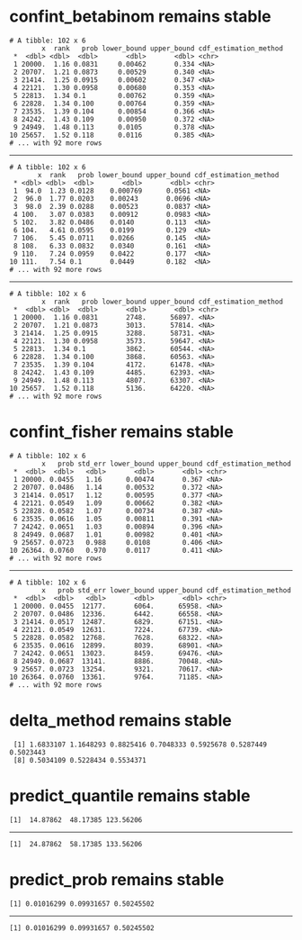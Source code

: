 # confint_betabinom remains stable

    # A tibble: 102 x 6
            x  rank   prob lower_bound upper_bound cdf_estimation_method
     *  <dbl> <dbl>  <dbl>       <dbl>       <dbl> <chr>                
     1 20000.  1.16 0.0831     0.00462       0.334 <NA>                 
     2 20707.  1.21 0.0873     0.00529       0.340 <NA>                 
     3 21414.  1.25 0.0915     0.00602       0.347 <NA>                 
     4 22121.  1.30 0.0958     0.00680       0.353 <NA>                 
     5 22813.  1.34 0.1        0.00762       0.359 <NA>                 
     6 22828.  1.34 0.100      0.00764       0.359 <NA>                 
     7 23535.  1.39 0.104      0.00854       0.366 <NA>                 
     8 24242.  1.43 0.109      0.00950       0.372 <NA>                 
     9 24949.  1.48 0.113      0.0105        0.378 <NA>                 
    10 25657.  1.52 0.118      0.0116        0.385 <NA>                 
    # ... with 92 more rows

---

    # A tibble: 102 x 6
           x  rank   prob lower_bound upper_bound cdf_estimation_method
     * <dbl> <dbl>  <dbl>       <dbl>       <dbl> <chr>                
     1  94.0  1.23 0.0128    0.000769      0.0561 <NA>                 
     2  96.0  1.77 0.0203    0.00243       0.0696 <NA>                 
     3  98.0  2.39 0.0288    0.00523       0.0837 <NA>                 
     4 100.   3.07 0.0383    0.00912       0.0983 <NA>                 
     5 102.   3.82 0.0486    0.0140        0.113  <NA>                 
     6 104.   4.61 0.0595    0.0199        0.129  <NA>                 
     7 106.   5.45 0.0711    0.0266        0.145  <NA>                 
     8 108.   6.33 0.0832    0.0340        0.161  <NA>                 
     9 110.   7.24 0.0959    0.0422        0.177  <NA>                 
    10 111.   7.54 0.1       0.0449        0.182  <NA>                 
    # ... with 92 more rows

---

    # A tibble: 102 x 6
            x  rank   prob lower_bound upper_bound cdf_estimation_method
     *  <dbl> <dbl>  <dbl>       <dbl>       <dbl> <chr>                
     1 20000.  1.16 0.0831       2748.      56897. <NA>                 
     2 20707.  1.21 0.0873       3013.      57814. <NA>                 
     3 21414.  1.25 0.0915       3288.      58731. <NA>                 
     4 22121.  1.30 0.0958       3573.      59647. <NA>                 
     5 22813.  1.34 0.1          3862.      60544. <NA>                 
     6 22828.  1.34 0.100        3868.      60563. <NA>                 
     7 23535.  1.39 0.104        4172.      61478. <NA>                 
     8 24242.  1.43 0.109        4485.      62393. <NA>                 
     9 24949.  1.48 0.113        4807.      63307. <NA>                 
    10 25657.  1.52 0.118        5136.      64220. <NA>                 
    # ... with 92 more rows

# confint_fisher remains stable

    # A tibble: 102 x 6
            x   prob std_err lower_bound upper_bound cdf_estimation_method
     *  <dbl>  <dbl>   <dbl>       <dbl>       <dbl> <chr>                
     1 20000. 0.0455   1.16      0.00474       0.367 <NA>                 
     2 20707. 0.0486   1.14      0.00532       0.372 <NA>                 
     3 21414. 0.0517   1.12      0.00595       0.377 <NA>                 
     4 22121. 0.0549   1.09      0.00662       0.382 <NA>                 
     5 22828. 0.0582   1.07      0.00734       0.387 <NA>                 
     6 23535. 0.0616   1.05      0.00811       0.391 <NA>                 
     7 24242. 0.0651   1.03      0.00894       0.396 <NA>                 
     8 24949. 0.0687   1.01      0.00982       0.401 <NA>                 
     9 25657. 0.0723   0.988     0.0108        0.406 <NA>                 
    10 26364. 0.0760   0.970     0.0117        0.411 <NA>                 
    # ... with 92 more rows

---

    # A tibble: 102 x 6
            x   prob std_err lower_bound upper_bound cdf_estimation_method
     *  <dbl>  <dbl>   <dbl>       <dbl>       <dbl> <chr>                
     1 20000. 0.0455  12177.       6064.      65958. <NA>                 
     2 20707. 0.0486  12336.       6442.      66558. <NA>                 
     3 21414. 0.0517  12487.       6829.      67151. <NA>                 
     4 22121. 0.0549  12631.       7224.      67739. <NA>                 
     5 22828. 0.0582  12768.       7628.      68322. <NA>                 
     6 23535. 0.0616  12899.       8039.      68901. <NA>                 
     7 24242. 0.0651  13023.       8459.      69476. <NA>                 
     8 24949. 0.0687  13141.       8886.      70048. <NA>                 
     9 25657. 0.0723  13254.       9321.      70617. <NA>                 
    10 26364. 0.0760  13361.       9764.      71185. <NA>                 
    # ... with 92 more rows

# delta_method remains stable

     [1] 1.6833107 1.1648293 0.8825416 0.7048333 0.5925678 0.5287449 0.5023443
     [8] 0.5034109 0.5228434 0.5534371

# predict_quantile remains stable

    [1]  14.87862  48.17385 123.56206

---

    [1]  24.87862  58.17385 133.56206

# predict_prob remains stable

    [1] 0.01016299 0.09931657 0.50245502

---

    [1] 0.01016299 0.09931657 0.50245502

